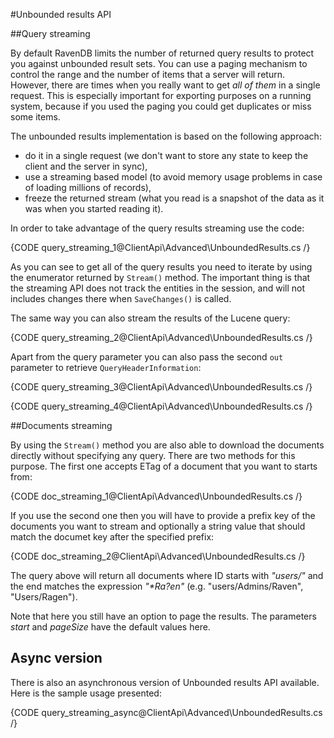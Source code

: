 ﻿#Unbounded results API

##Query streaming

By default RavenDB limits the number of returned query results to protect you against unbounded result sets. You can use a paging
mechanism to control the range and the number of items that a server will return. However, there are times when you really want to
get _all of them_ in a single request. This is especially important for exporting purposes on a running system, because if you
used the paging you could get duplicates or miss some items.

The unbounded results implementation is based on the following approach:

* do it in a single request (we don't want to store any state to keep the client and the server in sync),
* use a streaming based model (to avoid memory usage problems in case of loading millions of records),
* freeze the returned stream (what you read is a snapshot of the data as it was when you started reading it).

In order to take advantage of the query results streaming use the code:

{CODE query_streaming_1@ClientApi\Advanced\UnboundedResults.cs /}

As you can see to get all of the query results you need to iterate by using the enumerator returned by `Stream()` method. The important
thing is that the streaming API does not track the entities in the session, and will not includes changes there when `SaveChanges()`
is called.

The same way you can also stream the results of the Lucene query:

{CODE query_streaming_2@ClientApi\Advanced\UnboundedResults.cs /}

Apart from the query parameter you can also pass the second `out` parameter to retrieve `QueryHeaderInformation`:

{CODE query_streaming_3@ClientApi\Advanced\UnboundedResults.cs /}

{CODE query_streaming_4@ClientApi\Advanced\UnboundedResults.cs /}

##Documents streaming

By using the `Stream()` method you are also able to download the documents directly without specifying any query. There are two methods for this purpose.
The first one accepts ETag of a document that you want to starts from:

{CODE doc_streaming_1@ClientApi\Advanced\UnboundedResults.cs /}

If you use the second one then you will have to provide a prefix key of the documents you want to stream and optionally a string value that
should match the documet key after the specified prefix:

{CODE doc_streaming_2@ClientApi\Advanced\UnboundedResults.cs /}

The query above will return all documents where ID starts with _"users/"_ and the end matches the expression _"*Ra?en"_ (e.g. "users/Admins/Raven", "Users/Ragen").

Note that here you still have an option to page the results. The parameters _start_ and _pageSize_ have the default values here.

## Async version

There is also an asynchronous version of Unbounded results API available. Here is the sample usage presented:

{CODE query_streaming_async@ClientApi\Advanced\UnboundedResults.cs /}
 
